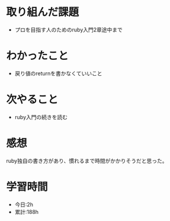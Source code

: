 # 取り組んだ課題
- プロを目指す人のためのruby入門2章途中まで

# わかったこと
- 戻り値のreturnを書かなくていいこと

# 次やること
- ruby入門の続きを読む

# 感想
ruby独自の書き方があり、慣れるまで時間がかかりそうだと思った。

# 学習時間
- 今日:2h
- 累計:188h